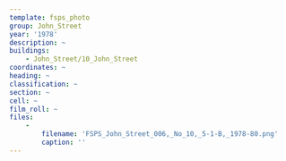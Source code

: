 ```yaml
---
template: fsps_photo
group: John_Street
year: '1978'
description: ~
buildings:
    - John_Street/10_John_Street
coordinates: ~
heading: ~
classification: ~
section: ~
cell: ~
film_roll: ~
files:
    -
        filename: 'FSPS_John_Street_006,_No_10,_5-1-B,_1978-80.png'
        caption: ''
---
```

